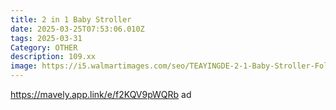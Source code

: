 ```yaml
---
title: 2 in 1 Baby Stroller
date: 2025-03-25T07:53:06.010Z
tags: 2025-03-31
Category: OTHER
description: 109.xx
image: https://i5.walmartimages.com/seo/TEAYINGDE-2-1-Baby-Stroller-Foldable-Lightweight-Carriage-Reversible-Bassinet-Pram-Toddler-Travel-Stroller-Cup-Holder-Storage-Bag-Brown_778d54eb-c00d-4bd2-adbf-9b64c826d513.bb839784afb58c8de04c16c8d850d90b.jpeg?odnHeight=640&odnWidth=640&odnBg=FFFFFF
---
```



https://mavely.app.link/e/f2KQV9pWQRb   ad